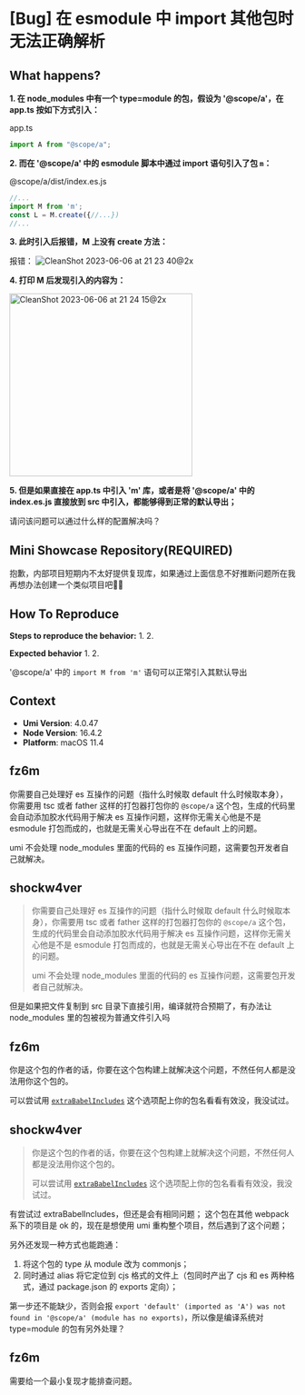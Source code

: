 # [Bug] 在 esmodule 中 import 其他包时无法正确解析

<!--
感谢您向我们反馈问题，为了高效的解决问题，我们期望你能提供以下信息：
-->

## What happens?

**1. 在 node_modules 中有一个 type=module 的包，假设为 '@scope/a'，在 app.ts 按如下方式引入：**

app.ts

```typescript
import A from "@scope/a";
```

**2. 而在 '@scope/a' 中的 esmodule 脚本中通过 import 语句引入了包 `m`：**

@scope/a/dist/index.es.js

```javascript
//...
import M from 'm';
const L = M.create({//...})
//...
```

**3. 此时引入后报错，M 上没有 create 方法：**

报错：
![CleanShot 2023-06-06 at 21 23 40@2x](https://github.com/umijs/umi/assets/17818522/4112ac16-82e2-44f0-bb8d-4d38b0289576)

**4. 打印 M 后发现引入的内容为：**

<img width="322" alt="CleanShot 2023-06-06 at 21 24 15@2x" src="https://github.com/umijs/umi/assets/17818522/582c08f5-a08e-4c7d-87b3-ee2903d56169">

**5. 但是如果直接在 app.ts 中引入 'm' 库，或者是将 '@scope/a' 中的 index.es.js 直接放到 src 中引入，都能够得到正常的默认导出；**

请问该问题可以通过什么样的配置解决吗？

## Mini Showcase Repository(REQUIRED)

抱歉，内部项目短期内不太好提供复现库，如果通过上面信息不好推断问题所在我再想办法创建一个类似项目吧🙏🏻

## How To Reproduce

**Steps to reproduce the behavior:** 1. 2.

**Expected behavior** 1. 2.

'@scope/a' 中的 `import M from 'm'` 语句可以正常引入其默认导出

## Context

- **Umi Version**: 4.0.47
- **Node Version**: 16.4.2
- **Platform**: macOS 11.4

## fz6m

你需要自己处理好 es 互操作的问题（指什么时候取 default 什么时候取本身），你需要用 tsc 或者 father 这样的打包器打包你的 `@scope/a` 这个包，生成的代码里会自动添加胶水代码用于解决 es 互操作问题，这样你无需关心他是不是 esmodule 打包而成的，也就是无需关心导出在不在 default 上的问题。

umi 不会处理 node_modules 里面的代码的 es 互操作问题，这需要包开发者自己就解决。

## shockw4ver

> 你需要自己处理好 es 互操作的问题（指什么时候取 default 什么时候取本身），你需要用 tsc 或者 father 这样的打包器打包你的 `@scope/a` 这个包，生成的代码里会自动添加胶水代码用于解决 es 互操作问题，这样你无需关心他是不是 esmodule 打包而成的，也就是无需关心导出在不在 default 上的问题。
>
> umi 不会处理 node_modules 里面的代码的 es 互操作问题，这需要包开发者自己就解决。

但是如果把文件复制到 src 目录下直接引用，编译就符合预期了，有办法让 node_modules 里的包被视为普通文件引入吗

## fz6m

你是这个包的作者的话，你要在这个包构建上就解决这个问题，不然任何人都是没法用你这个包的。

可以尝试用 [`extraBabelIncludes`](https://umijs.org/docs/api/config#extrababelincludes) 这个选项配上你的包名看看有效没，我没试过。

## shockw4ver

> 你是这个包的作者的话，你要在这个包构建上就解决这个问题，不然任何人都是没法用你这个包的。
>
> 可以尝试用 [`extraBabelIncludes`](https://umijs.org/docs/api/config#extrababelincludes) 这个选项配上你的包名看看有效没，我没试过。

有尝试过 extraBabelIncludes，但还是会有相同问题；
这个包在其他 webpack 系下的项目是 ok 的，现在是想使用 umi 重构整个项目，然后遇到了这个问题；

另外还发现一种方式也能跑通：

1. 将这个包的 type 从 module 改为 commonjs；
2. 同时通过 alias 将它定位到 cjs 格式的文件上（包同时产出了 cjs 和 es 两种格式，通过 package.json 的 exports 定向）；

第一步还不能缺少，否则会报 `export 'default' (imported as 'A') was not found in '@scope/a' (module has no exports)`，所以像是编译系统对 type=module 的包有另外处理？

## fz6m

需要给一个最小复现才能排查问题。
